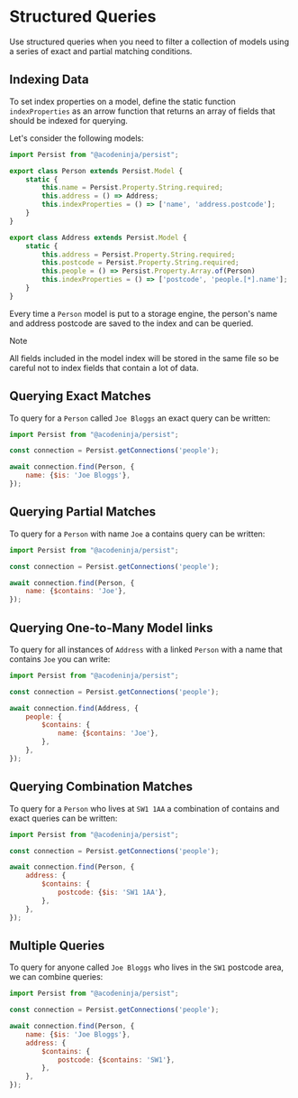 # Structured Queries

Use structured queries when you need to filter a collection of models using a series of exact and partial matching conditions.

## Indexing Data

To set index properties on a model, define the static function `indexProperties` as an arrow function that returns an array of fields that should be indexed for querying.

Let's consider the following models:

```javascript
import Persist from "@acodeninja/persist";

export class Person extends Persist.Model {
    static {
        this.name = Persist.Property.String.required;
        this.address = () => Address;
        this.indexProperties = () => ['name', 'address.postcode'];
    }
}

export class Address extends Persist.Model {
    static {
        this.address = Persist.Property.String.required;
        this.postcode = Persist.Property.String.required;
        this.people = () => Persist.Property.Array.of(Person)
        this.indexProperties = () => ['postcode', 'people.[*].name'];
    }
}
```

Every time a `Person` model is put to a storage engine, the person's name and address postcode are saved to the index and can be queried.

> [!NOTE]
> All fields included in the model index will be stored in the same file so be careful not to index fields that contain a lot of data.

## Querying Exact Matches

To query for a `Person` called `Joe Bloggs` an exact query can be written:

```javascript
import Persist from "@acodeninja/persist";

const connection = Persist.getConnections('people');

await connection.find(Person, {
    name: {$is: 'Joe Bloggs'},
});
```

## Querying Partial Matches

To query for a `Person` with name `Joe` a contains query can be written:

```javascript
import Persist from "@acodeninja/persist";

const connection = Persist.getConnections('people');

await connection.find(Person, {
    name: {$contains: 'Joe'},
});
```

## Querying One-to-Many Model links

To query for all instances of `Address` with a linked `Person` with a name that contains `Joe` you can write:

```javascript
import Persist from "@acodeninja/persist";

const connection = Persist.getConnections('people');

await connection.find(Address, {
    people: {
        $contains: {
            name: {$contains: 'Joe'},
        },
    },
});
```

## Querying Combination Matches

To query for a `Person` who lives at `SW1 1AA` a combination of contains and exact queries can be written:

```javascript
import Persist from "@acodeninja/persist";

const connection = Persist.getConnections('people');

await connection.find(Person, {
    address: {
        $contains: {
            postcode: {$is: 'SW1 1AA'},
        },
    },
});
```

## Multiple Queries

To query for anyone called `Joe Bloggs` who lives in the `SW1` postcode area, we can combine queries:

```javascript
import Persist from "@acodeninja/persist";

const connection = Persist.getConnections('people');

await connection.find(Person, {
    name: {$is: 'Joe Bloggs'},
    address: {
        $contains: {
            postcode: {$contains: 'SW1'},
        },
    },
});
```
